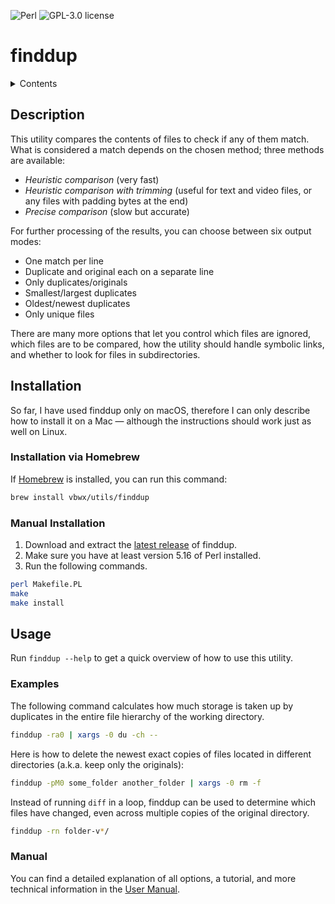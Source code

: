 ![Perl](https://img.shields.io/github/languages/top/vbwx/finddup?style=flat)
![GPL-3.0 license](https://img.shields.io/github/license/vbwx/finddup?style=flat)

# finddup

<details>
	<summary>Contents</summary>
	<ol>
		<li><a href="#description">Description</a></li>
		<li>
			<a href="#installation">Installation</a>
			<ol type="i">
				<li><a href="#installation-via-homebrew">Installation via Homebrew</a></li>
				<li><a href="#manual-installation">Manual Installation</a></li>
			</ol>
		</li>
		<li>
			<a href="#usage">Usage</a>
			<ol type="i">
				<li><a href="#examples">Examples</a></li>
				<li><a href="#manual">Manual</a></li>
			</ol>
		</li>
	</ol>
</details>

## Description

This utility compares the contents of files to check if any of them match.
What is considered a match depends on the chosen method; three methods are available:

- *Heuristic comparison* (very fast)
- *Heuristic comparison with trimming* (useful for text and video files, or any files with padding bytes at the end)
- *Precise comparison* (slow but accurate)

For further processing of the results, you can choose between six output modes:

- One match per line
- Duplicate and original each on a separate line
- Only duplicates/originals
- Smallest/largest duplicates
- Oldest/newest duplicates
- Only unique files

There are many more options that let you control which files are ignored, which files are to be compared, how the utility should handle symbolic links, and whether to look for files in subdirectories.

## Installation

So far, I have used finddup only on macOS, therefore I can only describe how to install it on a Mac — although the instructions should work just as well on Linux.

### Installation via Homebrew

If [Homebrew](https://brew.sh) is installed, you can run this command:

```sh
brew install vbwx/utils/finddup
```

### Manual Installation

1. Download and extract the [latest release](/releases/latest) of finddup.
2. Make sure you have at least version 5.16 of Perl installed.
3. Run the following commands.

```sh
perl Makefile.PL
make
make install
```

## Usage

Run `finddup --help` to get a quick overview of how to use this utility.

### Examples

The following command calculates how much storage is taken up by duplicates in the entire file hierarchy of the working directory.

```sh
finddup -ra0 | xargs -0 du -ch --
```

Here is how to delete the newest exact copies of files located in different directories (a.k.a. keep only the originals):

```sh
finddup -pM0 some_folder another_folder | xargs -0 rm -f
```

Instead of running `diff` in a loop, finddup can be used to determine which files have changed, even across multiple copies of the original directory.

```sh
finddup -rn folder-v*/
```

### Manual

You can find a detailed explanation of all options, a tutorial, and more technical information in the [User Manual](Manual.md).

